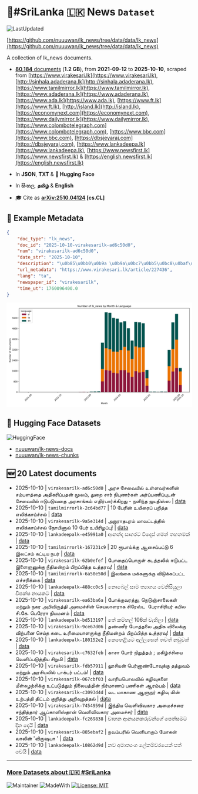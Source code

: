 # 📄#SriLanka 🇱🇰 News `Dataset`

![LastUpdated](https://img.shields.io/badge/last_updated-2025--10--10_18:26:45-green)

[https://github.com/nuuuwan/lk_news/tree/data/data/lk_news](https://github.com/nuuuwan/lk_news/tree/data/data/lk_news)

A collection of lk_news documents.

- [**80,184** documents](https://github.com/nuuuwan/lk_news/tree/data/data/lk_news) (**1.2 GB**), from **2021-09-12** to **2025-10-10**, scraped from [https://www.virakesari.lk](https://www.virakesari.lk), [http://sinhala.adaderana.lk](http://sinhala.adaderana.lk), [https://www.tamilmirror.lk](https://www.tamilmirror.lk), [https://www.adaderana.lk](https://www.adaderana.lk), [https://www.ada.lk](https://www.ada.lk), [https://www.ft.lk](https://www.ft.lk), [http://island.lk](http://island.lk), [https://economynext.com](https://economynext.com), [https://www.dailymirror.lk](https://www.dailymirror.lk), [https://www.colombotelegraph.com](https://www.colombotelegraph.com), [https://www.bbc.com](https://www.bbc.com), [https://dbsjeyaraj.com](https://dbsjeyaraj.com), [https://www.lankadeepa.lk](https://www.lankadeepa.lk), [https://www.newsfirst.lk](https://www.newsfirst.lk) & [https://english.newsfirst.lk](https://english.newsfirst.lk)

- In **JSON**, **TXT** & **🤗 Hugging Face**

- In **සිංහල**, **தமிழ்** & **English**

- 🎓 Cite as **[arXiv:2510.04124](https://arxiv.org/abs/2510.04124) [cs.CL]**

## 📝 Example Metadata

```json
{
    "doc_type": "lk_news",
    "doc_id": "2025-10-10-virakesarilk-ad6c50d0",
    "num": "virakesarilk-ad6c50d0",
    "date_str": "2025-10-10",
    "description": "\u0b85\u0bb0\u0b9a \u0b9a\u0bc7\u0bb5\u0bc8\u0baf\u0bbf\u0bb2\u0bcd \u0b89\u0bb3\u0bcd\u0bb3\u0bb5\u0bb0\u0bcd\u0b95\u0bb3\u0bbf\u0ba9\u0bcd \u0b9a\u0bae\u0bcd\u0baa\u0bb3\u0ba4\u0bcd\u0ba4\u0bc8 \u0b85\u0ba4\u0bbf\u0b95\u0bb0\u0bbf\u0baa\u0bcd\u0baa\u0ba4\u0ba9\u0bcd \u0bae\u0bc2\u0bb2\u0bae\u0bcd, \u0ba4\u0bc1\u0bb1\u0bc8 \u0b9a\u0bbe\u0bb0\u0bcd \u0ba8\u0bbf\u0baa\u0bc1\u0ba3\u0bb0\u0bcd\u0b95\u0bb3\u0bcd \u0b85\u0bb0\u0bcd\u0baa\u0bcd\u0baa\u0ba3\u0bbf\u0baa\u0bcd\u0baa\u0bc1\u0b9f\u0ba9\u0bcd \u0b9a\u0bc7\u0bb5\u0bc8\u0baf\u0bbf\u0bb2\u0bcd \u0b88\u0b9f\u0bc1\u0baa\u0b9f\u0bc1\u0bb5\u0ba4\u0bc8 \u0b85\u0bb0\u0b9a\u0bbe\u0b99\u0bcd\u0b95\u0bae\u0bcd \u0b8e\u0ba4\u0bbf\u0bb0\u0bcd\u0baa\u0bbe\u0bb0\u0bcd\u0b95\u0bcd\u0b95\u0bbf\u0bb1\u0ba4\u0bc1 -  \u0ba8\u0bb3\u0bbf\u0ba8\u0bcd\u0ba4 \u0b9c\u0baf\u0ba4\u0bbf\u0bb8\u0bcd\u0bb8",
    "url_metadata": "https://www.virakesari.lk/article/227436",
    "lang": "ta",
    "newspaper_id": "virakesarilk",
    "time_ut": 1760096400.0
}
```

![Chart](https://raw.githubusercontent.com/nuuuwan/lk_news/refs/heads/data/data/lk_news/docs_by_month_and_lang.png)

## 🤗 Hugging Face Datasets

![HuggingFace](https://img.shields.io/badge/-HuggingFace-FDEE21?style=for-the-badge&logo=HuggingFace)

- [nuuuwan/lk-news-docs](https://huggingface.co/datasets/nuuuwan/lk-news-docs)
- [nuuuwan/lk-news-chunks](https://huggingface.co/datasets/nuuuwan/lk-news-chunks)

## 🆕 20 Latest documents

- 2025-10-10 | `virakesarilk-ad6c50d0` | அரச சேவையில் உள்ளவர்களின் சம்பளத்தை அதிகரிப்பதன் மூலம், துறை சார் நிபுணர்கள் அர்ப்பணிப்புடன் சேவையில் ஈடுபடுவதை அரசாங்கம் எதிர்பார்க்கிறது -  நளிந்த ஜயதிஸ்ஸ | [data](https://github.com/nuuuwan/lk_news/tree/data/data/lk_news/2020s/2025/2025-10-10-virakesarilk-ad6c50d0)
- 2025-10-10 | `tamilmirrorlk-2c64bd77` | 10 பேரின் உயிரைப் பறித்த எலிக்காய்ச்சல் | [data](https://github.com/nuuuwan/lk_news/tree/data/data/lk_news/2020s/2025/2025-10-10-tamilmirrorlk-2c64bd77)
- 2025-10-10 | `virakesarilk-9a5e314d` | அநுராதபுரம் மாவட்டத்தில் எலிக்காய்ச்சல் நோயினால் 10 பேர் உயிரிழப்பு! | [data](https://github.com/nuuuwan/lk_news/tree/data/data/lk_news/2020s/2025/2025-10-10-virakesarilk-9a5e314d)
- 2025-10-10 | `lankadeepalk-e45991a0` | ආනන්ද සාගරට විදෙස් ගමන් තහනමක් | [data](https://github.com/nuuuwan/lk_news/tree/data/data/lk_news/2020s/2025/2025-10-10-lankadeepalk-e45991a0)
- 2025-10-10 | `tamilmirrorlk-167231c9` | 20 ரூபாய்க்கு ஆசைப்பட்டு 6 இலட்சம் கட்டிய நபர் | [data](https://github.com/nuuuwan/lk_news/tree/data/data/lk_news/2020s/2025/2025-10-10-tamilmirrorlk-167231c9)
- 2025-10-10 | `virakesarilk-62b0efef` | போதைப்பொருள் கடத்தலில் ஈடுபட்ட இளைஞனுக்கு நீதிமன்றம் பிறப்பித்த உத்தரவு! | [data](https://github.com/nuuuwan/lk_news/tree/data/data/lk_news/2020s/2025/2025-10-10-virakesarilk-62b0efef)
- 2025-10-10 | `tamilmirrorlk-6a50e50d` | இலங்கை மக்களுக்கு விடுக்கப்பட்ட எச்சரிக்கை | [data](https://github.com/nuuuwan/lk_news/tree/data/data/lk_news/2020s/2025/2025-10-10-tamilmirrorlk-6a50e50d)
- 2025-10-10 | `lankadeepalk-488cc0c5` | නොබෙල් සාම ත්‍යාගය වෙනිසියුලා විපක්ෂ නායකට | [data](https://github.com/nuuuwan/lk_news/tree/data/data/lk_news/2020s/2025/2025-10-10-lankadeepalk-488cc0c5)
- 2025-10-10 | `virakesarilk-ea63ba6a` | போக்குவரத்து, நெடுஞ்சாலைகள் மற்றும் நகர அபிவிருத்தி அமைச்சின் செயலாளராக சிரேஸ்ட  பேராசிரியர் கபில சி.கே. பெரேரா நியமனம் | [data](https://github.com/nuuuwan/lk_news/tree/data/data/lk_news/2020s/2025/2025-10-10-virakesarilk-ea63ba6a)
- 2025-10-10 | `lankadeepalk-bd513197` | තේ කම්හල් 106ක් වැහිලා | [data](https://github.com/nuuuwan/lk_news/tree/data/data/lk_news/2020s/2025/2025-10-10-lankadeepalk-bd513197)
- 2025-10-10 | `virakesarilk-9ce67d06` | தண்ணீர் போத்தலை அதிக விலைக்கு விற்பனை செய்த கடை உரிமையாளருக்கு நீதிமன்றம் பிறப்பித்த உத்தரவு! | [data](https://github.com/nuuuwan/lk_news/tree/data/data/lk_news/2020s/2025/2025-10-10-virakesarilk-9ce67d06)
- 2025-10-10 | `lankadeepalk-180152e2` | කෙහෙළියට අල්ලසෙන් තවත් නඩුවක් | [data](https://github.com/nuuuwan/lk_news/tree/data/data/lk_news/2020s/2025/2025-10-10-lankadeepalk-180152e2)
- 2025-10-10 | `virakesarilk-c7632feb` | காசா போர் நிறுத்தம் ; மகிழ்ச்சியை வெளிப்படுத்திய சிறுமி | [data](https://github.com/nuuuwan/lk_news/tree/data/data/lk_news/2020s/2025/2025-10-10-virakesarilk-c7632feb)
- 2025-10-10 | `virakesarilk-fdb57911` | லூசியன் பெர்னாண்டோவுக்கு தத்துவம் மற்றும் அரசியலில் டாக்டர் பட்டம்! | [data](https://github.com/nuuuwan/lk_news/tree/data/data/lk_news/2020s/2025/2025-10-10-virakesarilk-fdb57911)
- 2025-10-10 | `virakesarilk-067cbf03` | வாரியபொலவில் கழிவுகளை மீள்சுழற்சிக்கு உட்படுத்தும் நிலையத்தின் நிர்மாணப் பணிகள் ஆரம்பம் | [data](https://github.com/nuuuwan/lk_news/tree/data/data/lk_news/2020s/2025/2025-10-10-virakesarilk-067cbf03)
- 2025-10-10 | `virakesarilk-c3093d4d` | வட மாகாண ஆளுநர் கழிவு மின் உற்பத்தி திட்டம் குறித்து அறிவுறுத்தல் | [data](https://github.com/nuuuwan/lk_news/tree/data/data/lk_news/2020s/2025/2025-10-10-virakesarilk-c3093d4d)
- 2025-10-10 | `virakesarilk-7454959d` | இந்திய வெளிவிவகார அமைச்சரை சந்தித்தார் ஆப்கானிஸ்தான் வெளிவிவகார அமைச்சர் | [data](https://github.com/nuuuwan/lk_news/tree/data/data/lk_news/2020s/2025/2025-10-10-virakesarilk-7454959d)
- 2025-10-10 | `lankadeepalk-fc269838` | වාහන ආනයනකරුවන්ගේ පෙත්සමට දින දෙයි | [data](https://github.com/nuuuwan/lk_news/tree/data/data/lk_news/2020s/2025/2025-10-10-lankadeepalk-fc269838)
- 2025-10-10 | `virakesarilk-885ebaf2` | நவம்பரில் வெளியாகும் மோகன் லாலின் 'விருஷபா ' | [data](https://github.com/nuuuwan/lk_news/tree/data/data/lk_news/2020s/2025/2025-10-10-virakesarilk-885ebaf2)
- 2025-10-10 | `lankadeepalk-10862d9d` | නව අමාත්‍යංශ ලේකම්වරයෙක් පත් වෙයි | [data](https://github.com/nuuuwan/lk_news/tree/data/data/lk_news/2020s/2025/2025-10-10-lankadeepalk-10862d9d)

---

### [More Datasets about 🇱🇰 #SriLanka](https://github.com/nuuuwan/lk_datasets)

![Maintainer](https://img.shields.io/badge/maintainer-nuuuwan-red)
![MadeWith](https://img.shields.io/badge/made_with-python-blue)
[![License: MIT](https://img.shields.io/badge/License-MIT-yellow.svg)](https://opensource.org/licenses/MIT)
